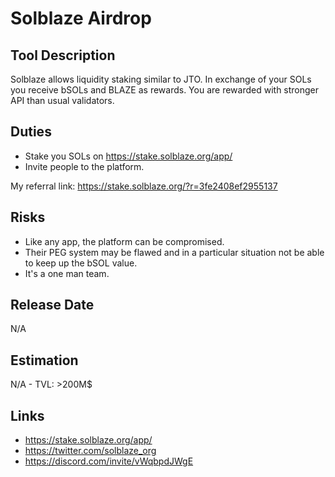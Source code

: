 # Solblaze Airdrop

## Tool Description

Solblaze allows liquidity staking similar to JTO. In exchange of your SOLs you receive
bSOLs and BLAZE as rewards. You are rewarded with stronger API than usual validators. 

## Duties

* Stake you SOLs on https://stake.solblaze.org/app/
* Invite people to the platform.

My referral link: https://stake.solblaze.org/?r=3fe2408ef2955137

## Risks

* Like any app, the platform can be compromised.
* Their PEG system may be flawed and in a particular situation not be able to keep up the bSOL value.
* It's a one man team.

## Release Date

N/A

## Estimation

N/A - TVL: >200M$

## Links

* https://stake.solblaze.org/app/
* https://twitter.com/solblaze_org
* https://discord.com/invite/vWqbpdJWgE
